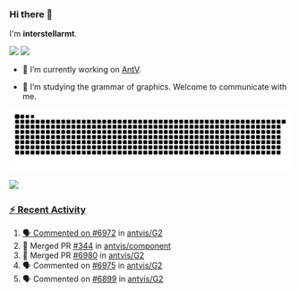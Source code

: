 ### Hi there 👋

I'm **interstellarmt**.

[![](https://img.shields.io/endpoint?url=https://awards.antv.vision/interstellarmt-g2-contributor.json)](https://github.com/antvis/g2)
[![](https://img.shields.io/endpoint?url=https://awards.antv.vision/interstellarmt-gpt-vis-contributor.json)](https://github.com/antvis/gpt-vis)

- 🔭 I’m currently working on [AntV](https://github.com/antvis).

- 📖 I’m studying the grammar of graphics. Welcome to communicate with me.

![](https://raw.githubusercontent.com/interstellarmt/interstellarmt/refs/heads/output/github-contribution-grid-snake.svg)
<div>
  <a href="https://github.com/interstellarmt">
  <img height="180em" src="https://github-readme-stats-eight-theta.vercel.app/api?username=interstellarmt&show_icons=true&include_all_commits=true&count_private=true&theme=tokyonight"/>
</div>
    
### :zap: Recent Activity

<!--START_SECTION:activity-->
1. 🗣 Commented on [#6972](https://github.com/antvis/G2/issues/6972#issuecomment-2939287682) in [antvis/G2](https://github.com/antvis/G2)
2. 🎉 Merged PR [#344](https://github.com/antvis/component/pull/344) in [antvis/component](https://github.com/antvis/component)
3. 🎉 Merged PR [#6980](https://github.com/antvis/G2/pull/6980) in [antvis/G2](https://github.com/antvis/G2)
4. 🗣 Commented on [#6975](https://github.com/antvis/G2/pull/6975#issuecomment-2938204574) in [antvis/G2](https://github.com/antvis/G2)
5. 🗣 Commented on [#6899](https://github.com/antvis/G2/issues/6899#issuecomment-2938201322) in [antvis/G2](https://github.com/antvis/G2)
<!--END_SECTION:activity-->

